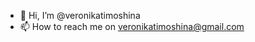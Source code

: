 - 👋 Hi, I’m @veronikatimoshina
- 📫 How to reach me on veronikatimoshina@gmail.com

<!---
veronikatimoshina/veronikatimoshina is a ✨ special ✨ repository because its `README.md` (this file) appears on your GitHub profile.
You can click the Preview link to take a look at your changes.
--->
